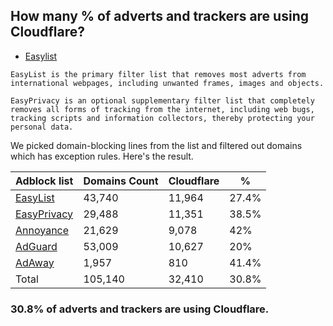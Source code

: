 ## How many % of adverts and trackers are using Cloudflare?


- [Easylist](https://web.archive.org/web/20210516110248/https://easylist.to/)
```
EasyList is the primary filter list that removes most adverts from international webpages, including unwanted frames, images and objects.

EasyPrivacy is an optional supplementary filter list that completely removes all forms of tracking from the internet, including web bugs, tracking scripts and information collectors, thereby protecting your personal data.
```


We picked domain-blocking lines from the list and filtered out domains which has exception rules.
Here's the result.


| Adblock list | Domains Count | Cloudflare | % |
| --- | --- | --- | --- |
| [EasyList](https://easylist.to/easylist/easylist.txt) | 43,740 | 11,964 | 27.4% |
| [EasyPrivacy](https://easylist.to/easylist/easyprivacy.txt) | 29,488 | 11,351 | 38.5% |
| [Annoyance](https://secure.fanboy.co.nz/fanboy-annoyance.txt) | 21,629 | 9,078 | 42% |
| [AdGuard](https://adguardteam.github.io/AdGuardSDNSFilter/Filters/filter.txt) | 53,009 | 10,627 | 20% |
| [AdAway](https://raw.githubusercontent.com/AdAway/adaway.github.io/master/hosts.txt) | 1,957 | 810 | 41.4% |
| Total | 105,140 | 32,410 | 30.8% |


### 30.8% of adverts and trackers are using Cloudflare.